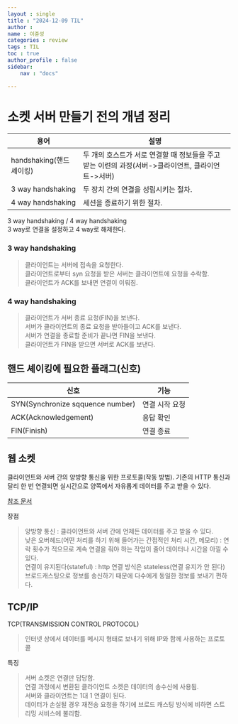 ```yaml
---
layout : single
title : "2024-12-09 TIL"
author : 
name : 이준성
categories : review
tags : TIL
toc : true
author_profile : false
sidebar:
    nav : "docs"

---
```


# 소켓 서버 만들기 전의 개념 정리



|용어|설명|
|---|---|
|handshaking(핸드셰이킹)|두 개의 호스트가 서로 연결할 때 정보들을 주고 받는 이련의 과정(서버->클라이언트, 클라이언트->서버)|
|3 way handshaking|두 장치 간의 연결을 성립시키는 절차.|
|4 way handshaking|세션을 종료하기 위한 절차.| 


 3 way handshaking / 4 way handshaking<br>
 3 way로 연결을 설정하고 4 way로 해제한다.

### 3 way handshaking 

 > 클라이언트는 서버에 접속을 요청한다.<br>
 > 클라이언트로부터 syn 요청을 받은 서버는 클라이언트에 요청을 수락함.<br>
 > 클라이언트가 ACK를 보내면 연결이 이뤄짐.


### 4 way handshaking

 > 클라이언트가 서버 종료 요청(FIN)을 보낸다.<br>
 > 서버가 클라이언트의 종료 요청을 받아들이고 ACK를 보낸다.<br>
 > 서버가 연결을 종료할 준비가 끝나면 FIN을 보낸다.<br>
 > 클라이언트가 FIN을 받으면 서버로 ACK를 보낸다.


## 핸드 셰이킹에 필요한 플래그(신호)

|신호|기능|
|---|---|
|SYN(Synchronize sqquence number)|연결 시작 요청|
|ACK(Acknowledgement)|응답 확인|
|FIN(Finish)|연결 종료|


## 웹 소켓

 클라이언트와 서버 간의 양방향 통신을 위한 프로토콜(작동 방법). 기존의 HTTP 통신과 달리 한 번 연결되면 실시간으로 양쪽에서 자유롭게 데이터를 주고 받을 수 있다.

[참조 문서](https://velog.io/@dltmdrl1244/%EC%86%8C%EC%BC%93%ED%94%84%EB%A1%9C%EA%B7%B8%EB%9E%98%EB%B0%8D3-%ED%95%B8%EB%93%9C%EC%85%B0%EC%9D%B4%ED%82%B9-Handshaking)

장점 
 > 양방향 통신 : 클라이언트와 서버 간에 언제든 데이터를 주고 받을 수 있다.<br>
 > 낮은 오버헤드(어떤 처리를 하기 위해 들어가는 간접적인 처리 시간, 메모리) : 연락 횟수가 적으므로 계속 연결을 줘야 하는 작업이 줄어 데이터나 시간을 아낄 수 있다.<br>
 > 연결이 유지된다(stateful) : http 연결 방식은 stateless(연결 유지가 안 된다)<br>
 > 브로드캐스팅으로 정보를 송신하기 때문에 다수에게 동일한 정보를 보내기 편하다.

## TCP/IP

 TCP(TRANSMISSION CONTROL PROTOCOL)
 > 인터넷 상에서 데이터를 메시지 형태로 보내기 위해 IP와 함께 사용하는 프로토콜<br>




 특징
 > 서버 소켓은 연결만 담당함.<br>
 > 연결 과정에서 변환된 클라이언트 소켓은 데이터의 송수신에 사용됨.<br>
 > 서버와 클라이언트는 1대 1 연결이 된다.<br>
 > 데이터가 손실될 경우 재전송 요청을 하기에 브로드 캐스팅 방식에 비하면 스트리밍 서비스에 불리함.<br>


